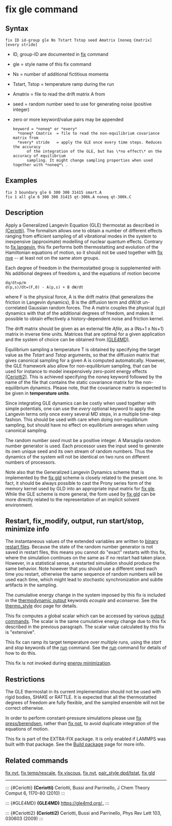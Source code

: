 # fix gle command

## Syntax

    fix ID id-group gle Ns Tstart Tstop seed Amatrix [noneq Cmatrix] [every stride]

-   ID, group-ID are documented in [fix](fix) command

-   gle = style name of this fix command

-   Ns = number of additional fictitious momenta

-   Tstart, Tstop = temperature ramp during the run

-   Amatrix = file to read the drift matrix A from

-   seed = random number seed to use for generating noise (positive
    integer)

-   zero or more keyword/value pairs may be appended

        keyword = *noneq* or *every*
          *noneq* Cmatrix  = file to read the non-equilibrium covariance matrix from
          *every* stride   = apply the GLE once every time steps. Reduces the accuracy
              of the integration of the GLE, but has \*no effect\* on the accuracy of equilibrium
              sampling. It might change sampling properties when used together with *noneq*\ .

## Examples

``` LAMMPS
fix 3 boundary gle 6 300 300 31415 smart.A
fix 1 all gle 6 300 300 31415 qt-300k.A noneq qt-300k.C
```

## Description

Apply a Generalized Langevin Equation (GLE) thermostat as described in
[(Ceriotti)](Ceriotti). The formalism allows one to obtain a number of
different effects ranging from efficient sampling of all vibrational
modes in the system to inexpensive (approximate) modelling of nuclear
quantum effects. Contrary to [fix langevin](fix_langevin), this fix
performs both thermostatting and evolution of the Hamiltonian equations
of motion, so it should not be used together with [fix nve](fix_nve) \--
at least not on the same atom groups.

Each degree of freedom in the thermostatted group is supplemented with
Ns additional degrees of freedom s, and the equations of motion become

    dq/dt=p/m
    d(p,s)/dt=(F,0) - A(p,s) + B dW/dt

where F is the physical force, A is the drift matrix (that generalizes
the friction in Langevin dynamics), B is the diffusion term and dW/dt
un-correlated Gaussian random forces. The A matrix couples the physical
(q,p) dynamics with that of the additional degrees of freedom, and makes
it possible to obtain effectively a history-dependent noise and friction
kernel.

The drift matrix should be given as an external file *Afile*, as a (Ns+1
x Ns+1) matrix in inverse time units. Matrices that are optimal for a
given application and the system of choice can be obtained from
[(GLE4MD)](GLE4MD).

Equilibrium sampling a temperature T is obtained by specifying the
target value as the *Tstart* and *Tstop* arguments, so that the
diffusion matrix that gives canonical sampling for a given A is computed
automatically. However, the GLE framework also allow for non-equilibrium
sampling, that can be used for instance to model inexpensively
zero-point energy effects [(Ceriotti2)](Ceriotti2). This is achieved
specifying the *noneq* keyword followed by the name of the file that
contains the static covariance matrix for the non-equilibrium dynamics.
Please note, that the covariance matrix is expected to be given in
**temperature units**.

Since integrating GLE dynamics can be costly when used together with
simple potentials, one can use the *every* optional keyword to apply the
Langevin terms only once every several MD steps, in a multiple time-step
fashion. This should be used with care when doing non-equilibrium
sampling, but should have no effect on equilibrium averages when using
canonical sampling.

The random number *seed* must be a positive integer. A Marsaglia random
number generator is used. Each processor uses the input seed to generate
its own unique seed and its own stream of random numbers. Thus the
dynamics of the system will not be identical on two runs on different
numbers of processors.

Note also that the Generalized Langevin Dynamics scheme that is
implemented by the [fix gld](fix_gld) scheme is closely related to the
present one. In fact, it should be always possible to cast the Prony
series form of the memory kernel used by GLD into an appropriate input
matrix for [fix gle](fix_gle). While the GLE scheme is more general, the
form used by [fix gld](fix_gld) can be more directly related to the
representation of an implicit solvent environment.

## Restart, fix_modify, output, run start/stop, minimize info

The instantaneous values of the extended variables are written to
[binary restart files](restart). Because the state of the random number
generator is not saved in restart files, this means you cannot do
\"exact\" restarts with this fix, where the simulation continues on the
same as if no restart had taken place. However, in a statistical sense,
a restarted simulation should produce the same behavior. Note however
that you should use a different seed each time you restart, otherwise
the same sequence of random numbers will be used each time, which might
lead to stochastic synchronization and subtle artifacts in the sampling.

The cumulative energy change in the system imposed by this fix is
included in the [thermodynamic output](thermo_style) keywords *ecouple*
and *econserve*. See the [thermo_style](thermo_style) doc page for
details.

This fix computes a global scalar which can be accessed by various
[output commands](Howto_output). The scalar is the same cumulative
energy change due to this fix described in the previous paragraph. The
scalar value calculated by this fix is \"extensive\".

This fix can ramp its target temperature over multiple runs, using the
*start* and *stop* keywords of the [run](run) command. See the
[run](run) command for details of how to do this.

This fix is not invoked during [energy minimization](minimize).

## Restrictions

The GLE thermostat in its current implementation should not be used with
rigid bodies, SHAKE or RATTLE. It is expected that all the thermostatted
degrees of freedom are fully flexible, and the sampled ensemble will not
be correct otherwise.

In order to perform constant-pressure simulations please use [fix
press/berendsen](fix_press_berendsen), rather than [fix npt](fix_nh), to
avoid duplicate integration of the equations of motion.

This fix is part of the EXTRA-FIX package. It is only enabled if LAMMPS
was built with that package. See the [Build package](Build_package) page
for more info.

## Related commands

[fix nvt](fix_nh), [fix temp/rescale](fix_temp_rescale), [fix
viscous](fix_viscous), [fix nvt](fix_nh), [pair_style
dpd/tstat](pair_dpd), [fix gld](fix_gld)

------------------------------------------------------------------------

::: {#Ceriotti}
**(Ceriotti)** Ceriotti, Bussi and Parrinello, J Chem Theory Comput 6,
1170-80 (2010)
:::

::: {#GLE4MD}
**(GLE4MD)** <https://gle4md.org/>\_
:::

::: {#Ceriotti2}
**(Ceriotti2)** Ceriotti, Bussi and Parrinello, Phys Rev Lett 103,
030603 (2009)
:::
